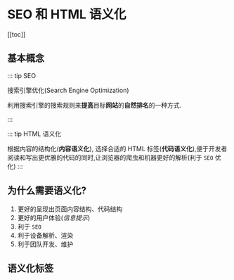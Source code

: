 # SEO 和 HTML 语义化

[[toc]]

## 基本概念

::: tip SEO

搜索引擎优化(Search Engine Optimization)

利用搜索引擎的搜索规则来**提高**目标**网站**的**自然排名**的一种方式.

:::

::: tip HTML 语义化

根据内容的结构化(**内容语义化**), 选择合适的 HTML 标签(**代码语义化**),便于开发者阅读和写出更优雅的代码的同时,让浏览器的爬虫和机器更好的解析(利于 `SEO` 优化)
:::

## 为什么需要语义化?

1. 更好的呈现出页面内容结构、代码结构
2. 更好的用户体验(_信息提示_)
3. 利于 `SEO`
4. 利于设备解析、渲染
5. 利于团队开发、维护

## 语义化标签

<html-semantic />
